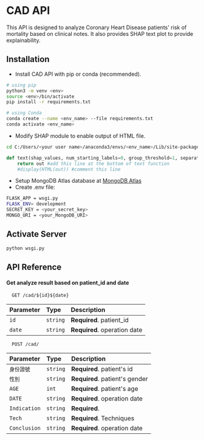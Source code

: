 
# CAD API

This API is designed to analyze Coronary Heart Disease patients' risk of mortality
based on clinical notes. It also provides SHAP text plot to provide explainability.





## Installation

- Install CAD API with pip or conda (recommended).

```bash
# using pip
python3 -m venv <env>
source <env>/bin/activate
pip install -r requirements.txt

# using Conda
conda create --name <env_name> --file requirements.txt
conda activate <env_name>
```

- Modify SHAP module to enable output of HTML file.

```bash
cd C:/Users/<your user name>/anaconda3/envs/<env_name>/Lib/site-packages/shap/plots
```
```python
def text(shap_values, num_starting_labels=0, group_threshold=1, separator='', xmin=None, xmax=None, cmax=None):
    return out #add this line at the bottom of text function
    #display(HTML(out)) #comment this line
```

- Setup MongoDB Atlas database at [MongoDB Atlas](https://www.mongodb.com/cloud/atlas)
- Create .env file: 
```bash
FLASK_APP = wsgi.py
FLASK_ENV= development
SECRET_KEY = <your_secret_key>
MONGO_URI = <your_MongoDB_URI>
```


    
## Activate Server

```bash
python wsgi.py
```

  
## API Reference

#### Get analyze result based on patient_id and date

```http
  GET /cad/${id}${date}
```

| Parameter | Type     | Description                |
| :-------- | :------- | :------------------------- |
| `id` | `string` | **Required**. patient_id |
| `date` | `string` | **Required**. operation date |

```http
  POST /cad/
```
| Parameter | Type     | Description                |
| :-------- | :------- | :------------------------- |
| `身份證號` | `string` | **Required**. patient's id |
| `性別` | `string` | **Required**. patient's gender|
| `AGE` | `int` | **Required**. patient's age |
| `DATE` | `string` | **Required**. operation date |
| `Indication` | `string` | **Required**. |
| `Tech` | `string` | **Required**. Techniques |
| `Conclusion` | `string` | **Required**. operation date |


  